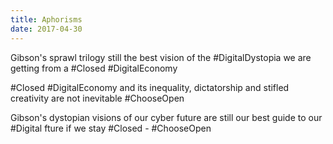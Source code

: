 ```yaml
---
title: Aphorisms
date: 2017-04-30
---
```


Gibson's sprawl trilogy still the best vision of the #DigitalDystopia we are getting from a #Closed #DigitalEconomy

#Closed #DigitalEconomy and its inequality, dictatorship and stifled creativity are not inevitable #ChooseOpen

Gibson's dystopian visions of our cyber future are still our best guide to our #Digital fture if we stay #Closed - #ChooseOpen

